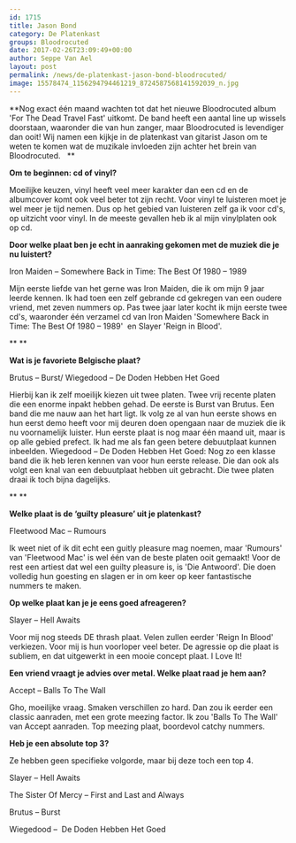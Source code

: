 ```yaml
---
id: 1715
title: Jason Bond 
category: De Platenkast
groups: Bloodrocuted
date: 2017-02-26T23:09:49+00:00
author: Seppe Van Ael
layout: post
permalink: /news/de-platenkast-jason-bond-bloodrocuted/
image: 15578474_1156294794461219_8724587568141592039_n.jpg
---
```

**Nog exact één maand wachten tot dat het nieuwe Bloodrocuted album 'For The Dead Travel Fast' uitkomt. De band heeft een aantal line up wissels doorstaan, waaronder die van hun zanger, maar Bloodrocuted is levendiger dan ooit! Wij namen een kijkje in de platenkast van gitarist Jason om te weten te komen wat de muzikale invloeden zijn achter het brein van Bloodrocuted.   **

**Om te beginnen: cd of vinyl?**

Moeilijke keuzen, vinyl heeft veel meer karakter dan een cd en de albumcover komt ook veel beter tot zijn recht. Voor vinyl te luisteren moet je wel meer je tijd nemen. Dus op het gebied van luisteren zelf ga ik voor cd's, op uitzicht voor vinyl. In de meeste gevallen heb ik al mijn vinylplaten ook op cd.

**Door welke plaat ben je echt in aanraking gekomen met de muziek die je nu luistert?**

Iron Maiden – Somewhere Back in Time: The Best Of 1980 – 1989

Mijn eerste liefde van het gerne was Iron Maiden, die ik om mijn 9 jaar leerde kennen. Ik had toen een zelf gebrande cd gekregen van een oudere vriend, met zeven nummers op. Pas twee jaar later kocht ik mijn eerste twee cd's, waaronder één verzamel cd van Iron Maiden 'Somewhere Back in Time: The Best Of 1980 – 1989'  en Slayer 'Reign in Blood'.

** **

**Wat is je favoriete Belgische plaat?**

Brutus – Burst/ Wiegedood – De Doden Hebben Het Goed

Hierbij kan ik zelf moeilijk kiezen uit twee platen. Twee vrij recente platen die een enorme inpakt hebben gehad. De eerste is Burst van Brutus. Een band die me nauw aan het hart ligt. Ik volg ze al van hun eerste shows en hun eerst demo heeft voor mij deuren doen opengaan naar de muziek die ik nu voornamelijk luister. Hun eerste plaat is nog maar één maand uit, maar is op alle gebied prefect. Ik had me als fan geen betere debuutplaat kunnen inbeelden. Wiegedood – De Doden Hebben Het Goed: Nog zo een klasse band die ik heb leren kennen van voor hun eerste release. Die dan ook als volgt een knal van een debuutplaat hebben uit gebracht. Die twee platen draai ik toch bijna dagelijks.

** **

**Welke plaat is de ‘guilty pleasure’ uit je platenkast?**

Fleetwood Mac – Rumours

Ik weet niet of ik dit echt een guitly pleasure mag noemen, maar 'Rumours' van 'Fleetwood Mac' is wel één van de beste platen ooit gemaakt! Voor de rest een artiest dat wel een guilty pleasure is, is 'Die Antwoord'. Die doen volledig hun goesting en slagen er in om keer op keer fantastische nummers te maken.

**Op welke plaat kan je je eens goed afreageren?**

Slayer – Hell Awaits

Voor mij nog steeds DE thrash plaat. Velen zullen eerder 'Reign In Blood' verkiezen. Voor mij is hun voorloper veel beter. De agressie op die plaat is subliem, en dat uitgewerkt in een mooie concept plaat. I Love It!

**Een vriend vraagt je advies over metal. Welke plaat raad je hem aan?**

Accept – Balls To The Wall

Gho, moeilijke vraag. Smaken verschillen zo hard. Dan zou ik eerder een classic aanraden, met een grote meezing factor. Ik zou 'Balls To The Wall' van Accept aanraden. Top meezing plaat, boordevol catchy nummers.

**Heb je een absolute top 3?**
  
Ze hebben geen specifieke volgorde, maar bij deze toch een top 4.
  
Slayer – Hell Awaits
  
The Sister Of Mercy – First and Last and Always
  
Brutus – Burst
  
Wiegedood –  De Doden Hebben Het Goed